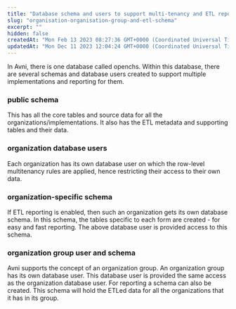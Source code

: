 ```yaml
---
title: "Database schema and users to support multi-tenancy and ETL reporting"
slug: "organisation-organisation-group-and-etl-schema"
excerpt: ""
hidden: false
createdAt: "Mon Feb 13 2023 08:27:36 GMT+0000 (Coordinated Universal Time)"
updatedAt: "Mon Dec 11 2023 12:04:24 GMT+0000 (Coordinated Universal Time)"
---
```

In Avni, there is one database called openchs. Within this database, there are several schemas and database users created to support multiple implementations and reporting for them.

### public schema

This has all the core tables and source data for all the organizations/implementations. It also has the ETL metadata and supporting tables and their data.

### organization database users

Each organization has its own database user on which the row-level multitenancy rules are applied, hence restricting their access to their own data.

### organization-specific schema

If ETL reporting is enabled, then such an organization gets its own database schema. In this schema, the tables specific to each form are created - for easy and fast reporting. The above database user is provided access to this schema.

### organization group user and schema

Avni supports the concept of an organization group. An organization group has its own database user. This database user is provided the same access as the organization database user. For reporting a schema can also be created. This schema will hold the ETLed data for all the organizations that it has in its group.
